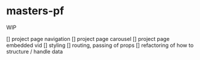 # masters-pf

WIP 

[] project page navigation
[] project page carousel
[] project page embedded vid
[] styling
[] routing, passing of props
[] refactoring of how to structure / handle data
